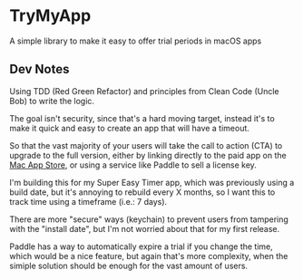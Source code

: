 # TryMyApp
A simple library to make it easy to offer trial periods in macOS apps

## Dev Notes

Using TDD (Red Green Refactor) and principles from Clean Code (Uncle Bob) to write the logic.

The goal isn't security, since that's a hard moving target, instead it's to make it quick and easy to create an app that will have a timeout. 

So that the vast majority of your users will take the call to action (CTA) to upgrade to the full version, either by linking directly to the paid app on the [Mac App Store](https://paddle.com), or using a service like Paddle to sell a license key.

I'm building this for my Super Easy Timer app, which was previously using a build date, but it's annoying to rebuild every X months, so I want this to track time using a timeframe (i.e.: 7 days).

There are more "secure" ways (keychain) to prevent users from tampering with the "install date", but I'm not worried about that for my first release.

Paddle has a way to automatically expire a trial if you change the time, which would be a nice feature, but again that's more complexity, when the simiple solution should be enough for the vast amount of users.

